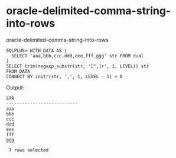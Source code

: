 # oracle-delimited-comma-string-into-rows
oracle-delimited-comma-string-into-rows

```
SQLPLUS> WITH DATA AS ( 
  SELECT 'aaa,bbb,ccc,ddd,eee,fff,ggg' str FROM dual
)
SELECT trim(regexp_substr(str, '[^,]+', 1, LEVEL)) str
FROM DATA
CONNECT BY instr(str, ',', 1, LEVEL - 1) > 0
```

Output:
```
STR                       
---------------------------
aaa                         
bbb                         
ccc                         
ddd                         
eee                         
fff                         
ggg                         

 7 rows selected 
```
